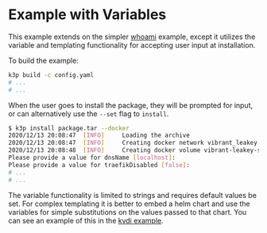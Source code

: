 # Example with Variables

This example extends on the simpler [whoami](../whoami) example, except it utilizes
the variable and templating functionality for accepting user input at installation.

To build the example:

```bash
k3p build -c config.yaml
# ...
# ...
```

When the user goes to install the package, they will be prompted for input, or can alternatively use the `--set` flag to `install`.

```bash
$ k3p install package.tar --docker
2020/12/13 20:08:47  [INFO]     Loading the archive
2020/12/13 20:08:47  [INFO]     Creating docker network vibrant_leakey
2020/12/13 20:08:48  [INFO]     Creating docker volume vibrant-leakey-server-0
Please provide a value for dnsName [localhost]: 
Please provide a value for traefikDisabled [false]: 
# ...
# ...
```

The variable functionality is limited to strings and requires default values be set. For complex templating it is better to
embed a helm chart and use the variables for simple substitutions on the values passed to that chart. You can see an example of this
in the [kvdi example](../kvdi).